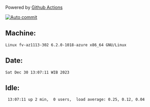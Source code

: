 Powered by [Github Actions](https://github.com/features/actions)

[![Auto commit](https://github.com/hiage/workstation/workflows/Auto%20commit/badge.svg)](https://github.com/hiage/workstation/actions?query=workflow%3A%22Auto+commit%22)

## Machine:
```
Linux fv-az1113-302 6.2.0-1018-azure x86_64 GNU/Linux
```
## Date:
```
Sat Dec 30 13:07:11 WIB 2023
```
## Idle:
```
 13:07:11 up 2 min,  0 users,  load average: 0.25, 0.12, 0.04
```
